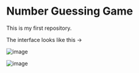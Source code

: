# Number Guessing Game

This is my first repository.



The interface looks like this ->

![image](https://github.com/user-attachments/assets/07a5f6e8-a955-4ee1-afcc-fede875c8978)

![image](https://github.com/user-attachments/assets/2f425f88-f74b-4127-83bc-402cf6b78f10)

